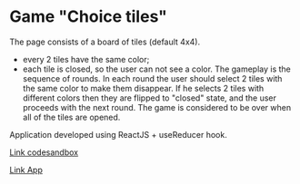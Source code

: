 # Game "Choice tiles"

The page consists of a board of tiles (default 4x4). 
* every 2 tiles have the same color;
* each tile is closed, so the user can not see a color.
The gameplay is the sequence of rounds. In each round the user should select 2 tiles with the same color to make them disappear. If he selects 2 tiles with different colors then they are flipped to "closed" state, and the user proceeds with the next round. The game is considered to be over when all of the tiles are opened.

Application developed using ReactJS + useReducer hook.

[Link codesandbox](https://codesandbox.io/s/game-choice-tiles-mzki5)

[Link App](http://game-choice-tiles.rovenk.beget.tech/)
